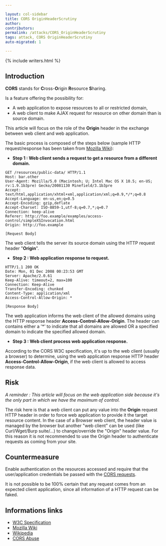 ```yaml
---

layout: col-sidebar
title: CORS OriginHeaderScrutiny
author: 
contributors: 
permalink: /attacks/CORS_OriginHeaderScrutiny
tags: attack, CORS OriginHeaderScrutiny
auto-migrated: 1

---
```


{% include writers.html %}

## Introduction

**CORS** stands for **C**ross-**O**rigin **R**esource **S**haring.

Is a feature offering the possibility for:

- A web application to expose resources to all or restricted domain,
- A web client to make AJAX request for resource on other domain than
    is source domain.

This article will focus on the role of the **Origin** header in the
exchange between web client and web application.

The basic process is composed of the steps below (sample HTTP
request/response has been taken from [Mozilla
Wiki](https://developer.mozilla.org/en-US/docs/HTTP_access_control)):

- **Step 1 : Web client sends a request to get a resource from a
    different domain.**

```
GET /resources/public-data/ HTTP/1.1
Host: bar.other
User-Agent: Mozilla/5.0 (Macintosh; U; Intel Mac OS X 10.5; en-US; rv:1.9.1b3pre) Gecko/20081130 Minefield/3.1b3pre
Accept: text/html,application/xhtml+xml,application/xml;q=0.9,*/*;q=0.8
Accept-Language: en-us,en;q=0.5
Accept-Encoding: gzip,deflate
Accept-Charset: ISO-8859-1,utf-8;q=0.7,*;q=0.7
Connection: keep-alive
Referer: http://foo.example/examples/access-control/simpleXSInvocation.html
Origin: http://foo.example

[Request Body]
```

The web client tells the server its source domain using the HTTP request
header "**Origin**".

- **Step 2 : Web application response to request.**

```
HTTP/1.1 200 OK
Date: Mon, 01 Dec 2008 00:23:53 GMT
Server: Apache/2.0.61
Keep-Alive: timeout=2, max=100
Connection: Keep-Alive
Transfer-Encoding: chunked
Content-Type: application/xml
Access-Control-Allow-Origin: *

[Response Body]
```

The web application informs the web client of the allowed domains using
the HTTP response header **Access-Control-Allow-Origin**. The header can
contains either a '\*' to indicate that all domains are allowed OR a
specified domain to indicate the specified allowed domain.

- **Step 3 : Web client process web application response.**

According to the CORS W3C specification, it's up to the web client
(usually a browser) to determine, using the web application response
HTTP header **Access-Control-Allow-Origin**, if the web client is
allowed to access response data.

## Risk

*A reminder : This article will focus on the web application side
because it's the only part in which we have the maximum of control.*

The risk here is that a web client can put any value into the **Origin**
request HTTP header in order to force web application to provide it the
target resource content. In the case of a Browser web client, the header
value is managed by the browser but another "web client" can be used
(like Curl/Wget/Burp suite/...) to change/override the "Origin" header
value. For this reason it is not recommended to use the Origin header to
authenticate requests as coming from your site.

## Countermeasure

Enable authentication on the resources accessed and require that the
user/application credentials be passed with the [CORS
requests](https://developer.mozilla.org/en-US/docs/HTTP/Access_control_CORS#Requests_with_credentials).

It is not possible to be 100% certain that any request comes from an
expected client application, since all information of a HTTP request can
be faked.

## Informations links

- [W3C Specification](http://www.w3.org/TR/cors/)
- [Mozilla Wiki](https://developer.mozilla.org/en-US/docs/HTTP_access_control)
- [Wikipedia](http://en.wikipedia.org/wiki/Cross-origin_resource_sharing)
- [CORS Abuse](http://blog.secureideas.com/2013/02/grab-cors-light.html)
